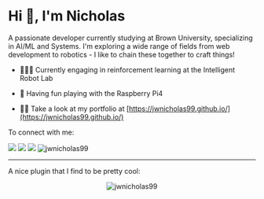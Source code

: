 <h1>Hi 👋, I'm Nicholas</h1>
<p>A passionate developer currently studying at Brown University, specializing in AI/ML and Systems. I'm exploring a wide range of fields from web development to robotics - I like to chain these together to craft things!</p>

- 👨🏽‍💻 Currently engaging in reinforcement learning at the Intelligent Robot Lab

- 🔭 Having fun playing with the Raspberry Pi4

- 👨‍💻 Take a look at my portfolio at [https://jwnicholas99.github.io/](https://jwnicholas99.github.io/)


<p>To connect with me:</p>

[<img src="https://img.shields.io/badge/linkedin-%230077B5.svg?&style=for-the-badge&logo=linkedin&logoColor=white" />](https://linkedin.com/in/jingweinicholaslim) [<img src = "https://img.shields.io/badge/instagram-%23E4405F.svg?&style=for-the-badge&logo=instagram&logoColor=white">](https://instagram.com/coding_essentials) [<img src ="https://img.shields.io/badge/portfolio-web-%23.svg?&style=for-the-badge&logo=&logoColor=white%22">](https://jwnicholas99.github.io/)
<img src="https://komarev.com/ghpvc/?username=jwnicholas99" alt="jwnicholas99" />

---

A nice plugin that I find to be pretty cool: 

<p align = "center">
  <img src="https://github-readme-stats.vercel.app/api?username=jwnicholas99&show_icons=true&theme=radical&line_height=27" alt="jwnicholas99" />
</p>
